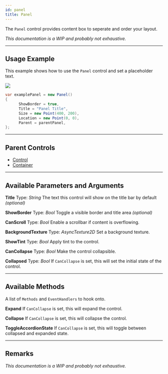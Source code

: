 ```yaml
---
id: panel
title: Panel
---
```


The `Panel` control provides content box to seperate and order your layout.

*This documentation is a WIP and probably not exhaustive.*

---

## Usage Example

This example shows how to use the `Panel` control and set a placeholder text.

<img src="/img/docs/controls/panel.png" />

```cs
var examplePanel = new Panel()
{
      ShowBorder = true,
      Title = "Panel Title",
      Size = new Point(400, 200),
      Location = new Point(0, 0),
      Parent = parentPanel,
};
```

---

## Parent Controls

- <a href="/docs/dev/controls/control-control">Control</a>
- <a href="/docs/dev/controls/control-container">Container</a>

---

## Available Parameters and Arguments

**Title**
Type: *String*
The text this control will show on the title bar by default *(optional)*

**ShowBorder**
Type: *Bool*
Toggle a visible border and title area *(optional)*

**CanScroll**
Type: *Bool*
Enable a scrollbar if content is overflowing.

**BackgroundTexture**
Type: *AsyncTexture2D*
Set a background texture.

**ShowTint**
Type: *Bool*
Apply tint to the control.

**CanCollapse**
Type: *Bool*
Make the control collapsible.

**Collapsed**
Type: *Bool*
If `CanCollapse` is set, this will set the initial state of the control.

---

## Available Methods

A list of `Methods` and `EventHandlers` to hook onto.

**Expand**
If `CanCollapse` is set, this will expand the control.

**Collapse**
If `CanCollapse` is set, this will collapse the control.

**ToggleAccordionState**
If `CanCollapse` is set, this will toggle between collapsed and expanded state.

---

## Remarks

*This documentation is a WIP and probably not exhaustive.*

